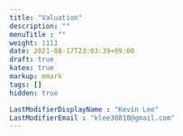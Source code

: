 ```yaml
---
title: "Valuation"
description: ""
menuTitle : ""
weight: 1111
date: 2021-08-17T23:03:39+09:00
draft: true
katex: true
markup: mmark
tags: []
hidden: true

LastModifierDisplayName : "Kevin Lee"
LastModifierEmail : "klee30810@gmail.com"
---
```


